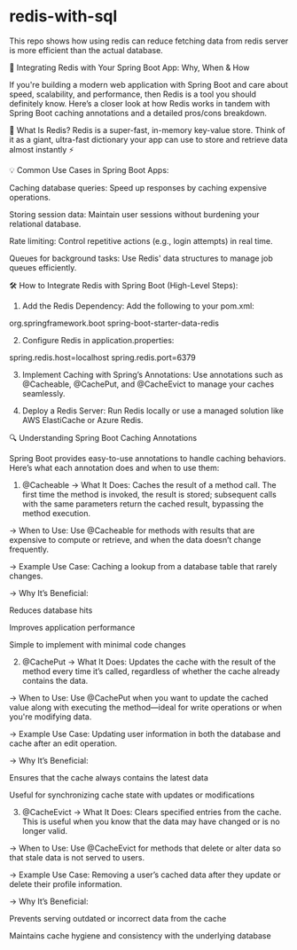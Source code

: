 # redis-with-sql
This repo shows how using redis can reduce fetching data from redis server is more efficient than the actual database.


🚀 Integrating Redis with Your Spring Boot App: Why, When & How

If you're building a modern web application with Spring Boot and care about speed, scalability, and performance, then Redis is a tool you should definitely know. Here’s a closer look at how Redis works in tandem with Spring Boot caching annotations and a detailed pros/cons breakdown.

🔧 What Is Redis?
Redis is a super-fast, in-memory key-value store. Think of it as a giant, ultra-fast dictionary your app can use to store and retrieve data almost instantly ⚡

💡 Common Use Cases in Spring Boot Apps:

Caching database queries: Speed up responses by caching expensive operations.

Storing session data: Maintain user sessions without burdening your relational database.

Rate limiting: Control repetitive actions (e.g., login attempts) in real time.

Queues for background tasks: Use Redis' data structures to manage job queues efficiently.


🛠 How to Integrate Redis with Spring Boot (High-Level Steps):

1. Add the Redis Dependency:
Add the following to your pom.xml:

<dependency>
    <groupId>org.springframework.boot</groupId>
    <artifactId>spring-boot-starter-data-redis</artifactId>
</dependency>

2. Configure Redis in application.properties:

spring.redis.host=localhost
spring.redis.port=6379

3. Implement Caching with Spring’s Annotations:
Use annotations such as @Cacheable, @CachePut, and @CacheEvict to manage your caches seamlessly.

4. Deploy a Redis Server:
Run Redis locally or use a managed solution like AWS ElastiCache or Azure Redis.


🔍 Understanding Spring Boot Caching Annotations

Spring Boot provides easy-to-use annotations to handle caching behaviors. Here’s what each annotation does and when to use them:

1. @Cacheable
-> What It Does:
Caches the result of a method call. The first time the method is invoked, the result is stored; subsequent calls with the same parameters return the cached result, bypassing the method execution.

-> When to Use:
Use @Cacheable for methods with results that are expensive to compute or retrieve, and when the data doesn’t change frequently.

-> Example Use Case:
Caching a lookup from a database table that rarely changes.

-> Why It’s Beneficial:

Reduces database hits

Improves application performance

Simple to implement with minimal code changes

2. @CachePut
-> What It Does:
Updates the cache with the result of the method every time it’s called, regardless of whether the cache already contains the data.

-> When to Use:
Use @CachePut when you want to update the cached value along with executing the method—ideal for write operations or when you're modifying data.

-> Example Use Case:
Updating user information in both the database and cache after an edit operation.

-> Why It’s Beneficial:

Ensures that the cache always contains the latest data

Useful for synchronizing cache state with updates or modifications

3. @CacheEvict
-> What It Does:
Clears specified entries from the cache. This is useful when you know that the data may have changed or is no longer valid.

-> When to Use:
Use @CacheEvict for methods that delete or alter data so that stale data is not served to users.

-> Example Use Case:
Removing a user’s cached data after they update or delete their profile information.

-> Why It’s Beneficial:

Prevents serving outdated or incorrect data from the cache

Maintains cache hygiene and consistency with the underlying database